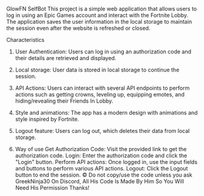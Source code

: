 GlowFN SelfBot
This project is a simple web application that allows users to log in using an Epic Games account and interact with the Fortnite Lobby. The application saves the user information in the local storage to maintain the session even after the website is refreshed or closed.

Characteristics
1) User Authentication: Users can log in using an authorization code and their details are retrieved and displayed.

2) Local storage: User data is stored in local storage to continue the session.

3) API Actions: Users can interact with several API endpoints to perform actions such as getting crowns, leveling up, equipping emotes, and hiding/revealing their Friends In Lobby.

4) Style and animations: The app has a modern design with animations and style inspired by Fortnite.

5) Logout feature: Users can log out, which deletes their data from local storage.

6) Way of use
Get Authorization Code: Visit the provided link to get the authorization code.
Login: Enter the authorization code and click the "Login" button.
Perform API actions: Once logged in, use the input fields and buttons to perform various API actions.
Logout: Click the Logout button to end the session.
© Do not copy/use the code unless you ask GreekNinja30 On Discord, All His Code Is Made By Him So You Will Need His Permission Thanks!
